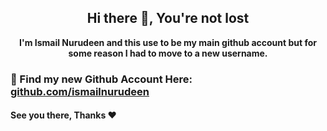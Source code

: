<h2 align="center">Hi there 👋, You're not lost</h1>

<p align="center"><b>
I'm Ismail Nurudeen and this use to be my main github account but for some reason I had to move to a new username. 
</b></p>

### 🔭 Find my new Github Account Here: [github.com/ismailnurudeen](https://github.com/ismailnurudeen)

#### See you there, Thanks ♥ 
